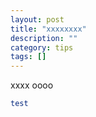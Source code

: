 ```yaml
---
layout: post 
title: "xxxxxxxx"
description: ""
category: tips 
tags: []
---
```


xxxx
oooo
```ruby
test
```
